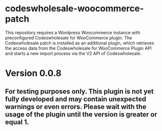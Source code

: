 # codeswholesale-woocommerce-patch
This repository requires a Wordpress Woocommerce instance with preconfigured Codeswholesale for WooCommerce plugin. The Codeswholesale patch is installed as an additional plugin, which retrieves the access data from the Codeswholesale for WooCommerce Plugin API and starts a new import process via the V2 API of Codeswholesale.

# Version 0.0.8

## For testing purposes only. This plugin is not yet fully developed and may contain unexpected warnings or even errors. Please wait with the usage of the plugin until the version is greater or equal 1.
